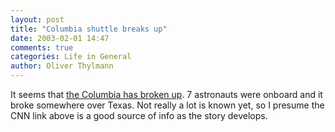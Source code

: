 ```yaml
---
layout: post
title: "Columbia shuttle breaks up"
date: 2003-02-01 14:47
comments: true
categories: Life in General
author: Oliver Thylmann
---
```



It seems that [the Columbia has broken up](http://www.cnn.com/2003/TECH/space/02/01/shuttle.columbia/index.html). 7 astronauts were onboard and it broke somewhere over Texas. Not really a lot is known yet, so I presume the CNN link above is a good source of info as the story develops.


